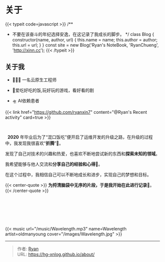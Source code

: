 # 关于





{{< typeit code=javascript >}}
/**
 * 不要在该奋斗的年纪选择安逸，在这记录了我成长的脚步。
    */
      class Blog {
    constructor(name, author, url) {
    this.name = name;
    this.author = author;
    this.url = url;
    }
      }
      const site = new Blog('Ryan's NoteBook, 'RyanChueng', 'http://xinn.cc');
      {{< /typeit >}}

## 关于我



- 
  👨🏻‍💻 一名云原生工程师

- 🍟爱吃好吃的饭,玩好玩的游戏，看好看的剧
- 🛸 AI依赖患者





{{< link href="https://github.com/ryanxin7" content="@Ryan's Recent activity" card=true >}}

&nbsp;





&nbsp;&nbsp;**2020** 年毕业后为了“混口饭吃”便开启了运维开发的升级之路，在升级的过程中，我发现我很喜欢“**折腾**”🤔。

发现了自己对技术的兴趣和热爱，也喜欢不断地尝试新的东西和**探索未知的领域**。



我希望能够与他人交流和**分享自己的经验和心得**🙈。

在这个过程中，我相信自己可以不断地成长和进步，实现自己的梦想和目标。



{{< center-quote >}}
**为捋清脑袋中无序的片段，于是我开始在此进行记录**📝。
{{< /center-quote >}}

&nbsp;

&nbsp;

&nbsp;

{{< music url="/music/Wavelength.mp3" name=Wavelength artist=oldmanyoung cover="/images/Wavelength.jpg" >}}



















---

> 作者: [Ryan](https://github.com/ryanxin7)  
> URL: https://hg-xnlog.github.io/about/  

